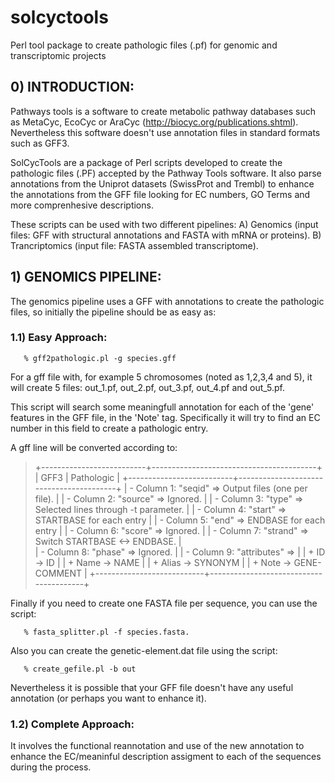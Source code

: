 solcyctools
===========

  Perl tool package to create pathologic files (.pf) for genomic and 
transcriptomic projects

## 0) INTRODUCTION: ##

   Pathways tools is a software to create metabolic pathway databases such as
MetaCyc, EcoCyc or AraCyc (http://biocyc.org/publications.shtml). Nevertheless
this software doesn't use annotation files in standard formats such as GFF3.

   SolCycTools are a package of Perl scripts developed to create the pathologic
files (.PF) accepted by the Pathway Tools software. It also parse annotations
from the Uniprot datasets (SwissProt and Trembl) to enhance the annotations
from the GFF file looking for EC numbers, GO Terms and more comprenhesive 
descriptions.

   These scripts can be used with two different pipelines: 
   A) Genomics (input files: GFF with structural annotations and FASTA with 
      mRNA or proteins).
   B) Trancriptomics (input file: FASTA assembled transcriptome).


## 1) GENOMICS PIPELINE: ##

   The genomics pipeline uses a GFF with annotations to create the pathologic
files, so initially the pipeline should be as easy as:

### 1.1) Easy Approach: ###

```
   % gff2pathologic.pl -g species.gff
```

   For a gff file with, for example 5 chromosomes (noted as 1,2,3,4 and 5), it 
will create 5 files: out_1.pf, out_2.pf, out_3.pf, out_4.pf and out_5.pf.

   This script will search some meaningfull annotation for each of the 'gene'
features in the GFF file, in the 'Note' tag. Specifically it will try to find
an EC number in this field to create a pathologic entry.

  A gff line will be converted according to:

>
>   +--------------------------+-----------------------------------------+
>   | GFF3                     |    Pathologic                           |
>   +--------------------------+-----------------------------------------+
>   | - Column 1: "seqid"      =>   Output files (one per file).         |
>   | - Column 2: "source"     =>   Ignored.                             |
>   | - Column 3: "type"       =>   Selected lines through -t parameter. |
>   | - Column 4: "start"      =>   STARTBASE for each entry             |
>   | - Column 5: "end"        =>   ENDBASE for each entry               |
>   | - Column 6: "score"      =>   Ignored.                             |
>   | - Column 7: "strand"     =>   Switch STARTBASE <-> ENDBASE.        |   
>   | - Column 8: "phase"      =>   Ignored.                             |
>   | - Column 9: "attributes" =>                                        | 
>   |            + ID          ->   ID                                   |
>   |            + Name        ->   NAME                                 |
>   |            + Alias       ->   SYNONYM                              |
>   |            + Note        ->   GENE-COMMENT                         |
>   +---------------------------+----------------------------------------+
>

   Finally if you need to create one FASTA file per sequence, you can use the
script: 

```
   % fasta_splitter.pl -f species.fasta.
```

   Also you can create the genetic-element.dat file using the script:

```
   % create_gefile.pl -b out
```

   Nevertheless it is possible that your GFF file doesn't have any useful
annotation (or perhaps you want to enhance it).

### 1.2) Complete Approach: ###

  It involves the functional reannotation and use of the new annotation to
enhance the EC/meaninful description assigment to each of the sequences during
the process.

